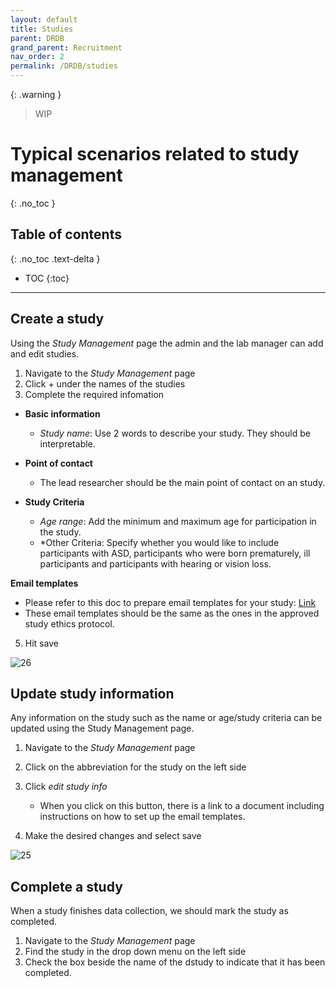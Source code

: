 ```yaml
---
layout: default
title: Studies
parent: DRDB
grand_parent: Recruitment
nav_order: 2
permalink: /DRDB/studies
---
```

{: .warning }
> WIP

# Typical scenarios related to study management
{: .no_toc }

## Table of contents
{: .no_toc .text-delta }

* TOC
{:toc}

---
## Create a study

Using the *Study Management* page the admin and the lab manager can add and edit studies. 

1. Navigate to the _Study Management_ page
2. Click + under the names of the studies
3. Complete the required infomation

- **Basic information**
    * *Study name*: Use 2 words to describe your study. They should be interpretable.

- **Point of contact**
    *  The lead researcher should be the main point of contact on an study.

- **Study Criteria**
    * *Age range*: Add the minimum and maximum age for participation in the study.
    * *Other Criteria: Specify whether you would like to include participants with ASD, participants who were born prematurely, ill participants and participants with hearing or vision loss. 

 **Email templates**

- Please refer to this doc to prepare email templates for your study: [Link](https://drdb.readthedocs.io/en/stable/Email%20Template.html)
- These email templates should be the same as the ones in the approved study ethics protocol.


5. Hit save

![26](https://github.com/McMaster-Baby-Lab/handbook/assets/132396918/eba1ed60-fb43-4535-8c78-fc8e0948ec1a)


## Update study information
Any information on the study such as the name or age/study criteria can be updated using the Study Management page. 

1. Navigate to the _Study Management_ page
2. Click on the abbreviation for the study on the left side
3. Click _edit study info_

    - When you click on this button, there is a link to a document including instructions on how to set up the email templates.

4. Make the desired changes and select save

![25](https://github.com/McMaster-Baby-Lab/handbook/assets/132396918/7eff087c-4fb1-4731-8379-070839617836)


## Complete a study
When a study finishes data collection, we should mark the study as completed.
 
 1. Navigate to the _Study Management_ page
 2. Find the study in the drop down menu on the left side
 3. Check the box beside the name of the dstudy to indicate that it has been completed.